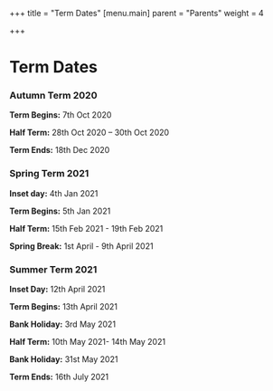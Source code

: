 +++
title = "Term Dates"
[menu.main]
parent = "Parents"
weight = 4

+++
# Term Dates

### **Autumn Term 2020**

**Term Begins:** 7th Oct 2020

**Half Term:** 28th Oct 2020 – 30th Oct 2020

**Term Ends:** 18th Dec 2020

### **Spring Term 2021**

**Inset day:** 4th Jan 2021

**Term Begins:** 5th Jan 2021

**Half Term:** 15th Feb 2021 - 19th Feb 2021

**Spring Break:** 1st April - 9th April 2021

### **Summer Term 2021**

**Inset Day:** 12th April 2021

**Term Begins:** 13th April 2021

**Bank Holiday:** 3rd May 2021

**Half Term:** 10th May 2021- 14th May 2021

**Bank Holiday:** 31st May 2021

**Term Ends:** 16th July 2021